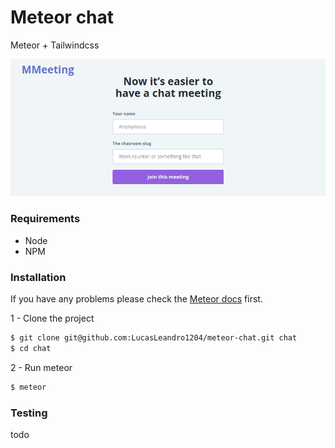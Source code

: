 # Meteor chat

Meteor + Tailwindcss

<p align="center">

![](static/print.png)

</p>

### Requirements

- Node
- NPM

### Installation

If you have any problems please check the [Meteor docs](https://docs.meteor.com) first.

1 - Clone the project

```bash
$ git clone git@github.com:LucasLeandro1204/meteor-chat.git chat
$ cd chat
```

2 - Run meteor

```bash
$ meteor
```

### Testing

todo

